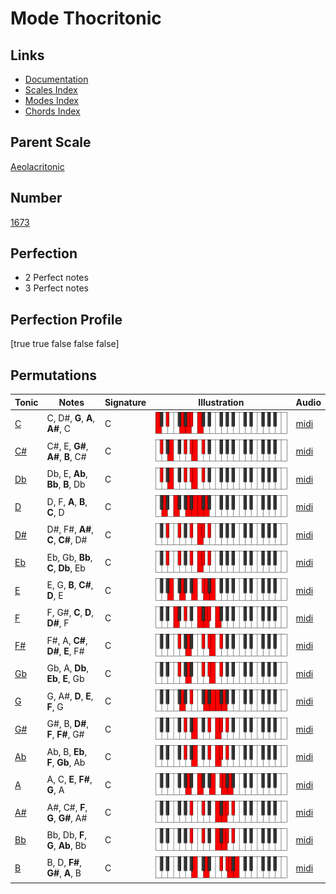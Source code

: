 # Mode Thocritonic

## Links

- [Documentation](index.md)
- [Scales Index](Scales.md)
- [Modes Index](Modes.md)
- [Chords Index](Chords.md)

## Parent Scale

[Aeolacritonic](ScaleAeolacritonic.md)

## Number

[1673](https://ianring.com/musictheory/scales/1673)

## Perfection

- 2 Perfect notes
- 3 Perfect notes

## Perfection Profile

[true true false false false]

## Permutations

| Tonic | Notes | Signature | Illustration | Audio |
|-------|-------|-----------|--------------|-------|
| [C](ModeCNaturalThocritonic.md) | C, D#, **G**, **A**, **A#**, C | C | ![CNaturalThocritonic](ModeCNaturalThocritonic.png) | [midi](https://github.com/edipermadi/music/blob/main/docs/ModeCNaturalThocritonic.mid?raw=true) |
| [C#](ModeCSharpThocritonic.md) | C#, E, **G#**, **A#**, **B**, C# | C | ![CSharpThocritonic](ModeCSharpThocritonic.png) | [midi](https://github.com/edipermadi/music/blob/main/docs/ModeCSharpThocritonic.mid?raw=true) |
| [Db](ModeDFlatThocritonic.md) | Db, E, **Ab**, **Bb**, **B**, Db | C | ![DFlatThocritonic](ModeDFlatThocritonic.png) | [midi](https://github.com/edipermadi/music/blob/main/docs/ModeDFlatThocritonic.mid?raw=true) |
| [D](ModeDNaturalThocritonic.md) | D, F, **A**, **B**, **C**, D | C | ![DNaturalThocritonic](ModeDNaturalThocritonic.png) | [midi](https://github.com/edipermadi/music/blob/main/docs/ModeDNaturalThocritonic.mid?raw=true) |
| [D#](ModeDSharpThocritonic.md) | D#, F#, **A#**, **C**, **C#**, D# | C | ![DSharpThocritonic](ModeDSharpThocritonic.png) | [midi](https://github.com/edipermadi/music/blob/main/docs/ModeDSharpThocritonic.mid?raw=true) |
| [Eb](ModeEFlatThocritonic.md) | Eb, Gb, **Bb**, **C**, **Db**, Eb | C | ![EFlatThocritonic](ModeEFlatThocritonic.png) | [midi](https://github.com/edipermadi/music/blob/main/docs/ModeEFlatThocritonic.mid?raw=true) |
| [E](ModeENaturalThocritonic.md) | E, G, **B**, **C#**, **D**, E | C | ![ENaturalThocritonic](ModeENaturalThocritonic.png) | [midi](https://github.com/edipermadi/music/blob/main/docs/ModeENaturalThocritonic.mid?raw=true) |
| [F](ModeFNaturalThocritonic.md) | F, G#, **C**, **D**, **D#**, F | C | ![FNaturalThocritonic](ModeFNaturalThocritonic.png) | [midi](https://github.com/edipermadi/music/blob/main/docs/ModeFNaturalThocritonic.mid?raw=true) |
| [F#](ModeFSharpThocritonic.md) | F#, A, **C#**, **D#**, **E**, F# | C | ![FSharpThocritonic](ModeFSharpThocritonic.png) | [midi](https://github.com/edipermadi/music/blob/main/docs/ModeFSharpThocritonic.mid?raw=true) |
| [Gb](ModeGFlatThocritonic.md) | Gb, A, **Db**, **Eb**, **E**, Gb | C | ![GFlatThocritonic](ModeGFlatThocritonic.png) | [midi](https://github.com/edipermadi/music/blob/main/docs/ModeGFlatThocritonic.mid?raw=true) |
| [G](ModeGNaturalThocritonic.md) | G, A#, **D**, **E**, **F**, G | C | ![GNaturalThocritonic](ModeGNaturalThocritonic.png) | [midi](https://github.com/edipermadi/music/blob/main/docs/ModeGNaturalThocritonic.mid?raw=true) |
| [G#](ModeGSharpThocritonic.md) | G#, B, **D#**, **F**, **F#**, G# | C | ![GSharpThocritonic](ModeGSharpThocritonic.png) | [midi](https://github.com/edipermadi/music/blob/main/docs/ModeGSharpThocritonic.mid?raw=true) |
| [Ab](ModeAFlatThocritonic.md) | Ab, B, **Eb**, **F**, **Gb**, Ab | C | ![AFlatThocritonic](ModeAFlatThocritonic.png) | [midi](https://github.com/edipermadi/music/blob/main/docs/ModeAFlatThocritonic.mid?raw=true) |
| [A](ModeANaturalThocritonic.md) | A, C, **E**, **F#**, **G**, A | C | ![ANaturalThocritonic](ModeANaturalThocritonic.png) | [midi](https://github.com/edipermadi/music/blob/main/docs/ModeANaturalThocritonic.mid?raw=true) |
| [A#](ModeASharpThocritonic.md) | A#, C#, **F**, **G**, **G#**, A# | C | ![ASharpThocritonic](ModeASharpThocritonic.png) | [midi](https://github.com/edipermadi/music/blob/main/docs/ModeASharpThocritonic.mid?raw=true) |
| [Bb](ModeBFlatThocritonic.md) | Bb, Db, **F**, **G**, **Ab**, Bb | C | ![BFlatThocritonic](ModeBFlatThocritonic.png) | [midi](https://github.com/edipermadi/music/blob/main/docs/ModeBFlatThocritonic.mid?raw=true) |
| [B](ModeBNaturalThocritonic.md) | B, D, **F#**, **G#**, **A**, B | C | ![BNaturalThocritonic](ModeBNaturalThocritonic.png) | [midi](https://github.com/edipermadi/music/blob/main/docs/ModeBNaturalThocritonic.mid?raw=true) |
